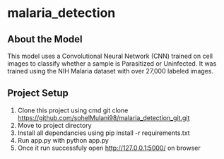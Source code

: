 # malaria_detection

## About the Model
This model uses a Convolutional Neural Network (CNN) trained on cell images to classify whether a sample is Parasitized or Uninfected. It was trained using the NIH Malaria dataset with over 27,000 labeled images.

## Project Setup
1. Clone this project using cmd git clone https://github.com/sohelMulani98/malaria_detection_git.git
2. Move to project directory
3. Install all dependancies using pip install -r requirements.txt
4. Run app.py with python app.py
5. Once it run successfuly open http://127.0.0.1:5000/ on browser
